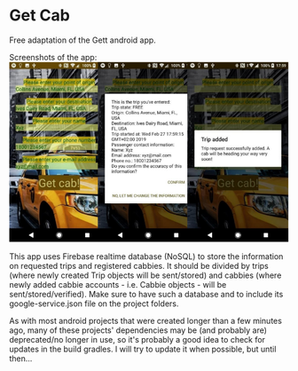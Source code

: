 # Get Cab
Free adaptation of the Gett android app.

Screenshots of the app:
![](getCabScreenshots.png)

This app uses Firebase realtime database (NoSQL) to store the information on requested trips and registered cabbies. It should be divided by trips (where newly created Trip objects will be sent/stored) and cabbies (where newly added cabbie accounts - i.e. Cabbie objects - will be sent/stored/verified).
Make sure to have such a database and to include its google-service.json file on the project folders.

As with most android projects that were created longer than a few minutes ago, many of these projects' dependencies may be (and probably are) deprecated/no longer in use, so it's probably a good idea to check for updates in the build gradles. I will try to update it when possible, but until then...
